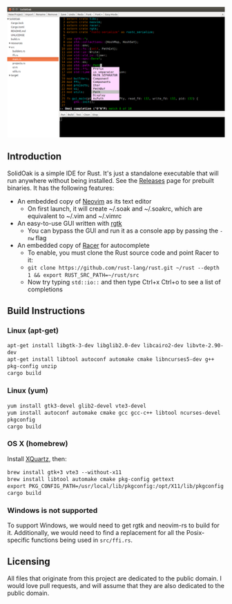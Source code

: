 ![screenshot](screenshot.png)

## Introduction

SolidOak is a simple IDE for Rust. It's just a standalone executable that will run anywhere without being installed. See the [Releases](https://github.com/oakes/SolidOak/releases) page for prebuilt binaries. It has the following features:

* An embedded copy of [Neovim](https://github.com/neovim/neovim) as its text editor
    - On first launch, it will create ~/.soak and ~/.soakrc, which are equivalent to ~/.vim and ~/.vimrc
* An easy-to-use GUI written with [rgtk](https://github.com/jeremyletang/rgtk)
    - You can bypass the GUI and run it as a console app by passing the `-nw` flag
* An embedded copy of [Racer](https://github.com/phildawes/racer) for autocomplete
    - To enable, you must clone the Rust source code and point Racer to it:
    - `git clone https://github.com/rust-lang/rust.git ~/rust --depth 1 && export RUST_SRC_PATH=~/rust/src`
    - Now try typing `std::io::` and then type Ctrl+x Ctrl+o to see a list of completions

## Build Instructions

### Linux (apt-get)

```Shell
apt-get install libgtk-3-dev libglib2.0-dev libcairo2-dev libvte-2.90-dev
apt-get install libtool autoconf automake cmake libncurses5-dev g++ pkg-config unzip
cargo build
```

### Linux (yum)


```Shell
yum install gtk3-devel glib2-devel vte3-devel
yum install autoconf automake cmake gcc gcc-c++ libtool ncurses-devel pkgconfig
cargo build
```

### OS X (homebrew)

Install [XQuartz](http://xquartz.macosforge.org/landing/), then:
```Shell
brew install gtk+3 vte3 --without-x11
brew install libtool automake cmake pkg-config gettext
export PKG_CONFIG_PATH=/usr/local/lib/pkgconfig:/opt/X11/lib/pkgconfig
cargo build
```

### Windows is not supported

To support Windows, we would need to get rgtk and neovim-rs to build for it. Additionally, we would need to find a replacement for all the Posix-specific functions being used in `src/ffi.rs`.

## Licensing

All files that originate from this project are dedicated to the public domain. I would love pull requests, and will assume that they are also dedicated to the public domain.
